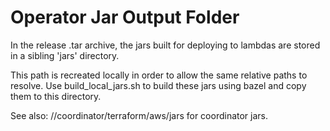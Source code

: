 # Operator Jar Output Folder

In the release .tar archive, the jars built for deploying to lambdas are stored in a sibling 'jars'
directory.

This path is recreated locally in order to allow the same relative paths to resolve. Use
build_local_jars.sh to build these jars using bazel and copy them to this directory.

See also: //coordinator/terraform/aws/jars for coordinator jars.

